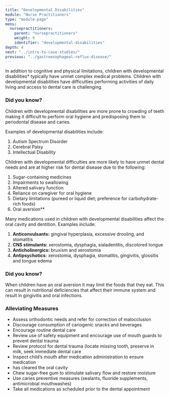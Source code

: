 ```yaml
---
title: "Developmental Disabilities"
module: "Nurse Practitioners"
type: "module-page"
menu:
  nursepractitioners:
    parent: "nursepractitioners"
    weight: 9
    identifier: "developmental-disabilities"
depth: 4
next: "../intro-to-case-studies/"
previous: "../gastroesophageal-reflux-disease/"
---
```

<div class="pageblock"><p>In addition to cognitive and physical limitations, children with developmental disabilities* typically have unmet complex medical problems.  Children with developmental disabilities have difficulties performing activities of daily living and access to dental care is challenging. </p>
</div><div class="pageblock did_you_know"><h3>Did you know?</h3><p>Children with developmental disabilities are more prone to crowding of teeth making it difficult to perform oral hygiene and predisposing them to periodontal disease and caries.</p>
</div><div class="pageblock"><p>Examples of developmental disabilities include:
</p><ol>
<li>Autism Spectrum Disorder</li>
<li>Cerebral Palsy</li>
<li>Intellectual Disability</li>
</ol>

Children with developmental difficulties are more likely to have unmet dental needs and are at higher risk for dental disease due to the following:
<ol>
<li>Sugar-containing medicines</li>
<li>Impairments to swallowing</li>
<li>Altered salivary function</li>
<li>Reliance on caregiver for oral hygiene</li>
<li>Dietary limitations (pureed or liquid diet; preference for carbohydrate-rich foods)</li>
<li>Oral aversion** </li>
</ol>

Many medications used in children with developmental disabilities affect the oral cavity and dentition.  Examples include:
<ol>
<li><strong>Anticonvulsants:</strong> gingival hyperplasia, excessive drooling, and stomatitis</li>
<li><strong>CNS stimulants:</strong> xerostomia, dysphagia, sialadentitis, discolored tongue</li>
<li><strong>Anticholinergics:</strong> bruxism and xerostomia</li>
<li><strong>Antipsychotics:</strong> xerostomia, dysphagia, stomatitis, gingivitis, glossitis and tongue edema</li>
</ol>
</div><div class="pageblock did_you_know"><h3>Did you know?</h3><p>When children have an oral aversion it may limit the foods that they eat. This can result in nutritional deficiencies that affect their immune system and result in gingivitis and oral infections.</p>
</div><div class="pageblock"><h3>Alleviating Measures</h3>
<ul>
<li>Assess orthodontic needs and refer for correction of malocclusion</li>
<li>Discourage consumption of cariogenic snacks and beverages</li>
<li>Encourage routine dental care</li>
<li>Review use of safety equipment and encourage use of mouth guards to prevent dental trauma</li>
<li>Review protocol for dental trauma (locate missing tooth, preserve in milk, seek immediate dental care</li>
<li>Inspect child’s mouth after medication administration to ensure medication </li><li>has cleared the oral cavity</li>
<li>Chew sugar-free gum to stimulate salivary flow and restore moisture</li>
<li>Use caries preventive measures (sealants, fluoride supplements, antimicrobial mouthwashes)</li>
<li>Take all medications as scheduled prior to the dental appointment</li>
</ul>
</div>
